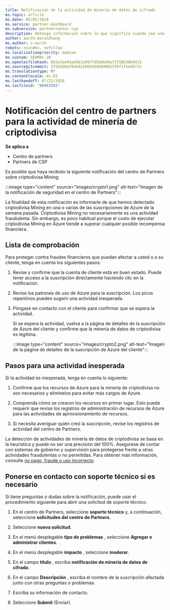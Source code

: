 ```yaml
---
title: Notificación de la actividad de minería de datos de cifrado
ms.topic: article
ms.date: 05/05/2020
ms.service: partner-dashboard
ms.subservice: partnercenter-csp
description: Obtenga información sobre lo que significa cuando vea una notificación sobre la minería de datos de criptodivisa potencial (o la minería de datos de cifrado) en una o varias de sus suscripciones de Azure.
author: aarzh-AaronZhang
ms.author: v-aarzh
robots: noindex, nofollow
ms.localizationpriority: medium
ms.custom: SEOMAY.20
ms.openlocfilehash: 05da3ae93a43b1e9977d5b6646a73750b30b4415
ms.sourcegitcommit: 37562b0e29ab921b6b454bb9801376f1feedb715
ms.translationtype: MT
ms.contentlocale: es-ES
ms.lasthandoff: 07/22/2020
ms.locfileid: "86943502"
---
```

# <a name="partner-center-notification-for-cryptocurrency-mining-activity"></a>Notificación del centro de partners para la actividad de minería de criptodivisa

**Se aplica a**

-  Centro de partners
-  Partners de CSP

Es posible que haya recibido la siguiente notificación del centro de Partners sobre criptodivisa Mining:

:::image type="content" source="images/crypto1.png" alt-text="Imagen de la notificación de seguridad en el centro de Partners":::

La finalidad de esta notificación es informarle de que hemos detectado criptodivisa Mining en una o varias de las suscripciones de Azure de la semana pasada. Criptodivisa Mining no necesariamente es una actividad fraudulenta. Sin embargo, es poco habitual porque el costo de ejecutar criptodivisa Mining en Azure tiende a superar cualquier posible recompensa financiera.

## <a name="checklist"></a>Lista de comprobación

Para proteger contra fraudes financieros que puedan afectar a usted o a su cliente, tenga en cuenta los siguientes pasos:

1. Revise y confirme que la cuenta de cliente está en buen estado. Puede tener acceso a la suscripción directamente haciendo clic en la notificación.

2. Revise los patrones de uso de Azure para la suscripción. Los picos repentinos pueden sugerir una actividad inesperada.

3. Póngase en contacto con el cliente para confirmar que se espera la actividad.

   Si se espera la actividad, vuelva a la página de detalles de la suscripción de Azure del cliente y confirme que la minería de datos de criptodivisa es legítima.

   :::image type="content" source="images/crypto2.png" alt-text="Imagen de la página de detalles de la suscripción de Azure del cliente":::

## <a name="steps-for-unexpected-activity"></a>Pasos para una actividad inesperada

Si la actividad es inesperada, tenga en cuenta lo siguiente:

1. Confirme que los recursos de Azure para la minería de criptodivisa no son necesarios y elimínelos para evitar más cargos de Azure.

2. Comprenda cómo se crearon los recursos en primer lugar. Esto puede requerir que revise los registros de administración de recursos de Azure para las actividades de aprovisionamiento de recursos.

3. Si necesita averiguar quién creó la suscripción, revise los registros de actividad del centro de Partners.

La detección de actividades de minería de datos de criptodivisa se basa en la heurística y puede no ser una precisión del 100%. Asegúrese de contar con sistemas de gobierno y supervisión para protegerse frente a otras actividades fraudulentas o no permitidas. Para obtener más información, consulte [no pago, fraude o uso incorrecto](non-payment--fraud--or-misuse.md).

## <a name="contact-support-if-needed"></a>Ponerse en contacto con soporte técnico si es necesario

Si tiene preguntas o dudas sobre la notificación, puede usar el procedimiento siguiente para abrir una solicitud de soporte técnico.

1. En el centro de Partners, seleccione **soporte técnico** y, a continuación, seleccione **solicitudes del centro de Partners**.

2. Seleccione **nueva solicitud**. 

3. En el menú desplegable **tipo de problemas** , seleccione **Agregar o administrar clientes**.

4. En el menú desplegable **impacto** , seleccione **moderar**.

5. En el campo **título** , escriba **notificación de minería de datos de cifrado**.

6. En el campo **Descripción** , escriba el nombre de la suscripción afectada junto con otras preguntas o problemas.

7. Escriba su información de contacto.

8. Seleccione **Submit** (Enviar).
